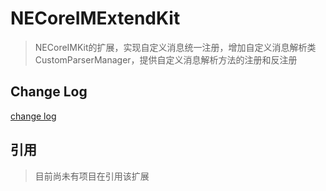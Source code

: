 # NECoreIMExtendKit

>NECoreIMKit的扩展，实现自定义消息统一注册，增加自定义消息解析类CustomParserManager，提供自定义消息解析方法的注册和反注册

## Change Log

[change log](CHANGELOG.md)

## 引用

>目前尚未有项目在引用该扩展




